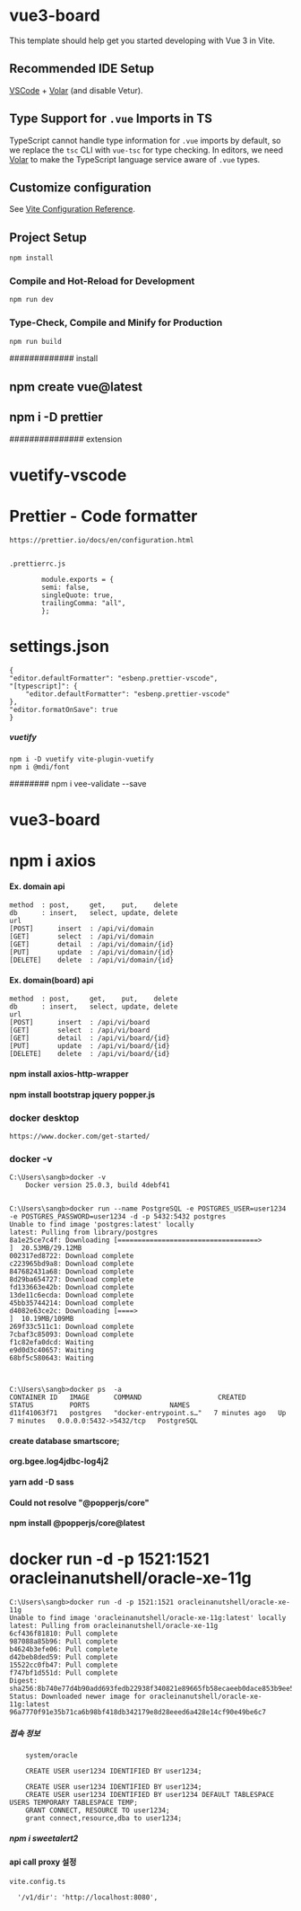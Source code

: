 # vue3-board

This template should help get you started developing with Vue 3 in Vite.

## Recommended IDE Setup

[VSCode](https://code.visualstudio.com/) + [Volar](https://marketplace.visualstudio.com/items?itemName=Vue.volar) (and disable Vetur).

## Type Support for `.vue` Imports in TS

TypeScript cannot handle type information for `.vue` imports by default, so we replace the `tsc` CLI with `vue-tsc` for type checking. In editors, we need [Volar](https://marketplace.visualstudio.com/items?itemName=Vue.volar) to make the TypeScript language service aware of `.vue` types.

## Customize configuration

See [Vite Configuration Reference](https://vitejs.dev/config/).

## Project Setup

```sh
npm install
```

### Compile and Hot-Reload for Development

```sh
npm run dev
```

### Type-Check, Compile and Minify for Production

```sh
npm run build
```

############# install

## npm create vue@latest

## npm i -D prettier

############### extension

# vuetify-vscode

# Prettier - Code formatter

    https://prettier.io/docs/en/configuration.html


    .prettierrc.js

            module.exports = {
            semi: false,
            singleQuote: true,
            trailingComma: "all",
            };

# settings.json

    {
    "editor.defaultFormatter": "esbenp.prettier-vscode",
    "[typescript]": {
        "editor.defaultFormatter": "esbenp.prettier-vscode"
    },
    "editor.formatOnSave": true
    }

##### vuetify

    npm i -D vuetify vite-plugin-vuetify
    npm i @mdi/font

######## npm i vee-validate --save

# vue3-board

# npm i axios

#### Ex. domain api

    method  : post,     get,    put,    delete
    db      : insert,   select, update, delete
    url
    [POST]      insert  : /api/vi/domain
    [GET]       select  : /api/vi/domain
    [GET]       detail  : /api/vi/domain/{id}
    [PUT]       update  : /api/vi/domain/{id}
    [DELETE]    delete  : /api/vi/domain/{id}

#### Ex. domain(board) api

    method  : post,     get,    put,    delete
    db      : insert,   select, update, delete
    url
    [POST]      insert  : /api/vi/board
    [GET]       select  : /api/vi/board
    [GET]       detail  : /api/vi/board/{id}
    [PUT]       update  : /api/vi/board/{id}
    [DELETE]    delete  : /api/vi/board/{id}



#### npm install axios-http-wrapper


#### npm install bootstrap jquery popper.js



### docker desktop
    https://www.docker.com/get-started/



### docker -v
    C:\Users\sangb>docker -v
        Docker version 25.0.3, build 4debf41


    C:\Users\sangb>docker run --name PostgreSQL -e POSTGRES_USER=user1234 -e POSTGRES_PASSWORD=user1234 -d -p 5432:5432 postgres
    Unable to find image 'postgres:latest' locally
    latest: Pulling from library/postgres
    8a1e25ce7c4f: Downloading [===================================>               ]  20.53MB/29.12MB
    002317ed8722: Download complete
    c223965bd9a8: Download complete
    847682431a68: Download complete
    8d29ba654727: Download complete
    fd133663e42b: Download complete
    13de11c6ecda: Download complete
    45bb35744214: Download complete
    d4082e63ce2c: Downloading [====>                                              ]  10.19MB/109MB
    269f33c511c1: Download complete
    7cbaf3c85093: Download complete
    f1c82efa0dcd: Waiting
    e9d0d3c40657: Waiting
    68bf5c580643: Waiting



    C:\Users\sangb>docker ps  -a
    CONTAINER ID   IMAGE      COMMAND                   CREATED         STATUS         PORTS                    NAMES
    d11f41063f71   postgres   "docker-entrypoint.s…"   7 minutes ago   Up 7 minutes   0.0.0.0:5432->5432/tcp   PostgreSQL




#### create database smartscore;
#### org.bgee.log4jdbc-log4j2


#### yarn add -D sass
#### Could not resolve "@popperjs/core"
#### npm install @popperjs/core@latest


# docker run -d -p 1521:1521 oracleinanutshell/oracle-xe-11g


    C:\Users\sangb>docker run -d -p 1521:1521 oracleinanutshell/oracle-xe-11g
    Unable to find image 'oracleinanutshell/oracle-xe-11g:latest' locally
    latest: Pulling from oracleinanutshell/oracle-xe-11g
    6cf436f81810: Pull complete
    987088a85b96: Pull complete
    b4624b3efe06: Pull complete
    d42beb8ded59: Pull complete
    15522cc0fb47: Pull complete
    f747bf1d551d: Pull complete
    Digest: sha256:8b740e77d4b90add693fedb22938f340821e89665fb58ecaeeb0dace853b9ee5
    Status: Downloaded newer image for oracleinanutshell/oracle-xe-11g:latest
    96a7770f91e35b71ca6b98bf418db342179e8d28eeed6a428e14cf90e49be6c7

#####    접속 정보
        system/oracle

        CREATE USER user1234 IDENTIFIED BY user1234;

        CREATE USER user1234 IDENTIFIED BY user1234;
        CREATE USER user1234 IDENTIFIED BY user1234 DEFAULT TABLESPACE USERS TEMPORARY TABLESPACE TEMP;
        GRANT CONNECT, RESOURCE TO user1234;        
        grant connect,resource,dba to user1234;




##### npm i sweetalert2


#### api call proxy 설정
    vite.config.ts

      '/v1/dir': 'http://localhost:8080',